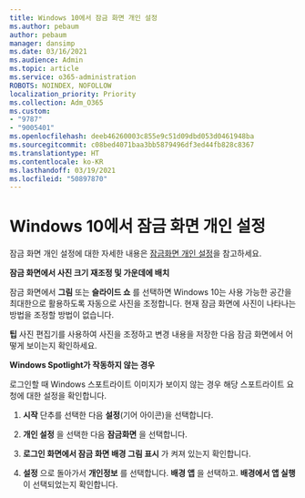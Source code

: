 ```yaml
---
title: Windows 10에서 잠금 화면 개인 설정
ms.author: pebaum
author: pebaum
manager: dansimp
ms.date: 03/16/2021
ms.audience: Admin
ms.topic: article
ms.service: o365-administration
ROBOTS: NOINDEX, NOFOLLOW
localization_priority: Priority
ms.collection: Adm_O365
ms.custom:
- "9787"
- "9005401"
ms.openlocfilehash: deeb46260003c855e9c51d09dbd053d0461948ba
ms.sourcegitcommit: c08bed4071baa3bb5879496df3ed44fb828c8367
ms.translationtype: HT
ms.contentlocale: ko-KR
ms.lasthandoff: 03/19/2021
ms.locfileid: "50897870"
---
```

# <a name="personalize-your-lock-screen-in-windows-10"></a>Windows 10에서 잠금 화면 개인 설정

잠금 화면 개인 설정에 대한 자세한 내용은 [잠금화면 개인 설정](https://support.microsoft.com/windows/personalize-your-lock-screen-81dab9b0-35cf-887c-84a0-6de8ef72bea0)을 참고하세요.

**잠금 화면에서 사진 크기 재조정 및 가운데에 배치**

잠금 화면에서 **그림** 또는 **슬라이드 쇼** 를 선택하면 Windows 10는 사용 가능한 공간을 최대한으로 활용하도록 자동으로 사진을 조정합니다. 현재 잠금 화면에 사진이 나타나는 방법을 조정할 방법이 없습니다.

**팁** 사진 편집기를 사용하여 사진을 조정하고 변경 내용을 저장한 다음 잠금 화면에서 어떻게 보이는지 확인하세요.

**Windows Spotlight가 작동하지 않는 경우**

로그인할 때 Windows 스포트라이트 이미지가 보이지 않는 경우 해당 스포트라이트 요청에 대한 설정을 확인합니다. 

1. **시작** 단추를 선택한 다음 **설정**(기어 아이콘)을 선택합니다.

1. **개인 설정** 을 선택한 다음 **잠금화면** 을 선택합니다.

1. **로그인 화면에서 잠금 화면 배경 그림 표시** 가 켜져 있는지 확인합니다.

1. **설정** 으로 돌아가서 **개인정보** 를 선택합니다. **배경 앱** 을 선택하고. **배경에서 앱 실행** 이 선택되었는지 확인합니다.